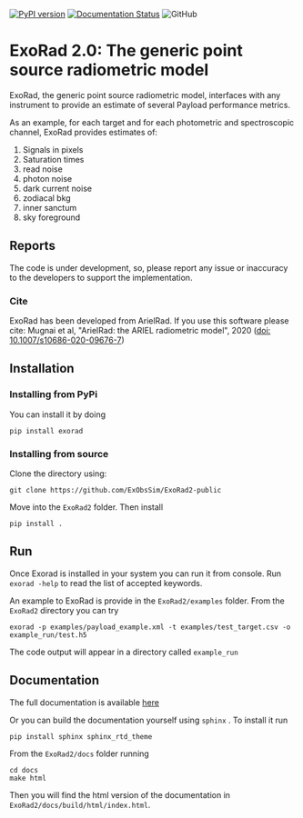 [![PyPI version](https://badge.fury.io/py/exorad.svg)](https://badge.fury.io/py/exorad)
[![Documentation Status](https://readthedocs.org/projects/exorad2-public/badge/?version=latest)](https://exorad2-public.readthedocs.io/en/latest/?badge=latest)
![GitHub](https://img.shields.io/github/license/ExObsSim/ExoRad2-public)

# ExoRad 2.0: The generic point source radiometric model


ExoRad, the generic point source radiometric model, interfaces with any instrument to provide an estimate of several Payload performance metrics.

As an example, for each target and for each photometric and spectroscopic channel, ExoRad provides estimates of:

1) Signals in pixels
2) Saturation times
3) read noise 
4) photon noise
5) dark current noise
6) zodiacal bkg
7) inner sanctum
8) sky foreground

## Reports
The code is under development, so, please report any issue or inaccuracy to the developers to support the implementation.

### Cite
ExoRad has been developed from ArielRad. 
If you use this software please cite:
Mugnai et al, "ArielRad: the ARIEL radiometric model", 2020 ([doi: 10.1007/s10686-020-09676-7](https://link.springer.com/article/10.1007%2Fs10686-020-09676-7))

## Installation
### Installing from PyPi
You can install it by doing

    pip install exorad

### Installing from source
Clone the directory using:

    git clone https://github.com/ExObsSim/ExoRad2-public
Move into the `ExoRad2` folder.
Then install

    pip install .

## Run
Once Exorad is installed in your system you can run it from console. 
Run `exorad -help` to read the list of accepted keywords.  

An example to ExoRad is provide in the `ExoRad2/examples` folder. From the `ExoRad2` directory you can try

    exorad -p examples/payload_example.xml -t examples/test_target.csv -o example_run/test.h5 

The code output will appear in a directory called `example_run`

## Documentation
The full documentation is available [here](https://exorad2-public.readthedocs.io/en/latest/) 

Or you can build the documentation yourself using `sphinx` . To install it run
    
    pip install sphinx sphinx_rtd_theme
    
From the `ExoRad2/docs` folder running
    
    cd docs
    make html

Then you will find the html version of the documentation in `ExoRad2/docs/build/html/index.html`.